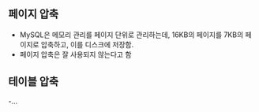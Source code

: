 ## 페이지 압축
- MySQL은 메모리 관리를 페이지 단위로 관리하는데, 16KB의 페이지를 7KB의 페이지로 압축하고, 이를 디스크에 저장함.
- 페이지 압축은 잘 사용되지 않는다고 함

## 테이블 압축
-...
